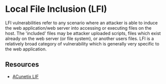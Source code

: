 # Local File Inclusion (LFI)

LFI vulnerabilities refer to any scenario where an attacker is able to induce the web application/web server into accessing or executing files on the host. The 'included' files may be attacker uploaded scripts, files which exist already on the web server (or file system), or another users files. LFI is a relatively broad category of vulnerability which is generally very specific to the web application.


<!-- TODO :: Port arbitrary file upload ? -->



## Resources

+ [ACunetix LIF](https://www.acunetix.com/blog/articles/local-file-inclusion-lfi/)